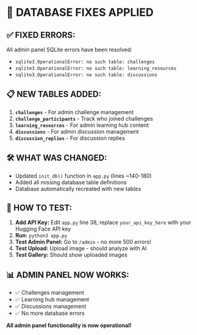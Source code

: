 # 🔧 **DATABASE FIXES APPLIED**

## **✅ FIXED ERRORS:**

All admin panel SQLite errors have been resolved:
- `sqlite3.OperationalError: no such table: challenges`
- `sqlite3.OperationalError: no such table: learning_resources` 
- `sqlite3.OperationalError: no such table: discussions`

## **📋 NEW TABLES ADDED:**

1. **`challenges`** - For admin challenge management
2. **`challenge_participants`** - Track who joined challenges
3. **`learning_resources`** - For admin learning hub content
4. **`discussions`** - For admin discussion management
5. **`discussion_replies`** - For discussion replies

## **🛠️ WHAT WAS CHANGED:**

- Updated `init_db()` function in `app.py` (lines ~140-180)
- Added all missing database table definitions
- Database automatically recreated with new tables

## **🚀 HOW TO TEST:**

1. **Add API Key:** Edit `app.py` line 38, replace `your_api_key_here` with your Hugging Face API key
2. **Run:** `python3 app.py`
3. **Test Admin Panel:** Go to `/admin` - no more 500 errors!
4. **Test Upload:** Upload image - should analyze with AI
5. **Test Gallery:** Should show uploaded images

## **📊 ADMIN PANEL NOW WORKS:**
- ✅ Challenges management
- ✅ Learning hub management  
- ✅ Discussions management
- ✅ No more database errors

**All admin panel functionality is now operational!**